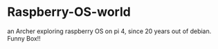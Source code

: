 # Raspberry-OS-world
an Archer exploring raspberry OS on pi 4, since 20 years out of debian. Funny Box!!
